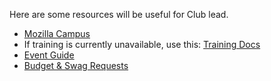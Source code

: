 Here are some resources will be useful for Club lead.

- [Mozilla Campus](https://campus.mozilla.community/get-started/)
- If training is currently unavailable, use this: [Training Docs](https://drive.google.com/drive/u/0/folders/0B84D7PhWR2flWnYxOFJkZ0ZVdk0)
- [Event Guide](https://activate.mozilla.community/eventguide/)
- [Budget & Swag Requests](https://activate.mozilla.community/faq/)
